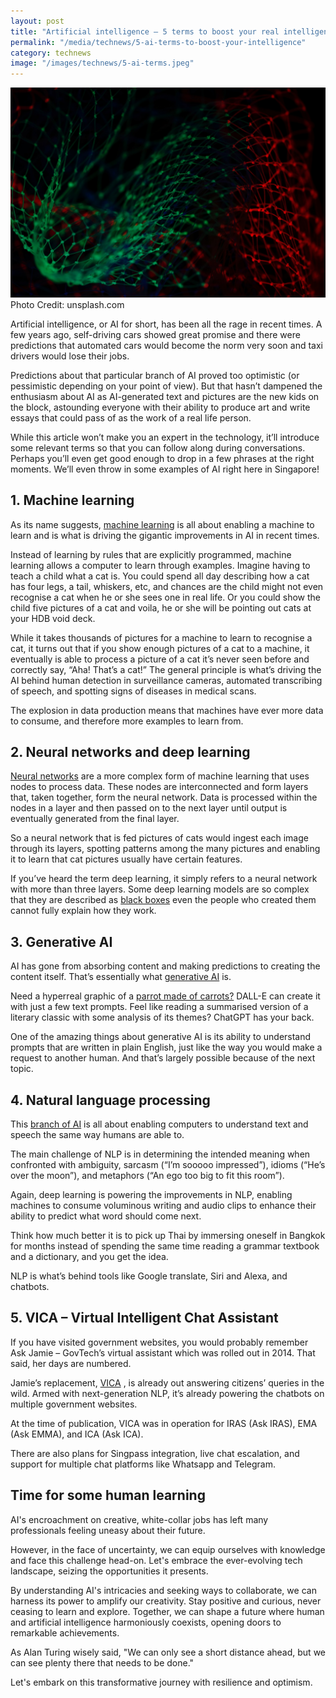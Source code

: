 ```yaml
---
layout: post
title: "Artificial intelligence – 5 terms to boost your real intelligence"
permalink: "/media/technews/5-ai-terms-to-boost-your-intelligence"
category: technews
image: "/images/technews/5-ai-terms.jpeg"
---
```


![a.i conciousness](/images/technews/5-ai-terms.jpeg)
Photo Credit: unsplash.com

Artificial intelligence, or AI for short, has been all the rage in recent times. 
A few years ago, self-driving cars showed great promise and there were predictions that automated cars would become the norm very soon and taxi drivers would lose their jobs. 

Predictions about that particular branch of AI proved too optimistic (or pessimistic depending on your point of view). But that hasn’t dampened the enthusiasm about AI as AI-generated text and pictures are the new kids on the block, astounding everyone with their ability to produce art and write essays that could pass of as the work of a real life person. 

While this article won’t make you an expert in the technology, it’ll introduce some relevant terms so that you can follow along during conversations. Perhaps you’ll even get good enough to drop in a few phrases at the right moments. We’ll even throw in some examples of AI right here in Singapore! 

## 1. Machine learning 
As its name suggests, [machine learning](https://mitsloan.mit.edu/ideas-made-to-matter/machine-learning-explained) is all about enabling a machine to learn and is what is driving the gigantic improvements in AI in recent times. 

Instead of learning by rules that are explicitly programmed, machine learning allows a computer to learn through examples. Imagine having to teach a child what a cat is. You could spend all day describing how a cat has four legs, a tail, whiskers, etc, and chances are the child might not even recognise a cat when he or she sees one in real life. Or you could show the child five pictures of a cat and voila, he or she will be pointing out cats at your HDB void deck. 

While it takes thousands of pictures for a machine to learn to recognise a cat, it turns out that if you show enough pictures of a cat to a machine, it eventually is able to process a picture of a cat it’s never seen before and correctly say, “Aha! That’s a cat!” The general principle is what’s driving the AI behind human detection in surveillance cameras, automated transcribing of speech, and spotting signs of diseases in medical scans. 

The explosion in data production means that machines have ever more data to consume, and therefore more examples to learn from. 

## 2. Neural networks and deep learning 
[Neural networks](https://www.ibm.com/topics/machine-learning) are a more complex form of machine learning that uses nodes to process data. These nodes are interconnected and form layers that, taken together, form the neural network. Data is processed within the nodes in a layer and then passed on to the next layer until output is eventually generated from the final layer. 

So a neural network that is fed pictures of cats would ingest each image through its layers, spotting patterns among the many pictures and enabling it to learn that cat pictures usually have certain features. 

If you’ve heard the term deep learning, it simply refers to a neural network with more than three layers. Some deep learning models are so complex that they are described as [black boxes](https://hdsr.mitpress.mit.edu/pub/f9kuryi8/release/8) even the people who created them cannot fully explain how they work.  

## 3. Generative AI
AI has gone from absorbing content and making predictions to creating the content itself. That’s essentially what [generative AI](https://www.mckinsey.com/featured-insights/mckinsey-explainers/what-is-generative-ai) is. 

Need a hyperreal graphic of a [parrot made of carrots?](https://www.nytimes.com/2022/10/21/technology/ai-generated-art-jobs-dall-e-2.html) DALL-E can create it with just a few text prompts. Feel like reading a summarised version of a literary classic with some analysis of its themes? ChatGPT has your back. 

One of the amazing things about generative AI is its ability to understand prompts that are written in plain English, just like the way you would make a request to another human. And that’s largely possible because of the next topic. 

## 4. Natural language processing 
This [branch of AI](https://www.ibm.com/topics/natural-language-processing) is all about enabling computers to understand text and speech the same way humans are able to. 

The main challenge of NLP is in determining the intended meaning when confronted with ambiguity, sarcasm (“I’m sooooo impressed”), idioms (“He’s over the moon”), and metaphors (“An ego too big to fit this room”). 

Again, deep learning is powering the improvements in NLP, enabling machines to consume voluminous writing and audio clips to enhance their ability to predict what word should come next. 

Think how much better it is to pick up Thai by immersing oneself in Bangkok for months instead of spending the same time reading a grammar textbook and a dictionary, and you get the idea. 

NLP is what’s behind tools like Google translate, Siri and Alexa, and chatbots. 

## 5. VICA – Virtual Intelligent Chat Assistant

If you have visited government websites, you would probably remember Ask Jamie – GovTech’s virtual assistant which was rolled out in 2014. That said, her days are numbered. 

Jamie’s replacement, [VICA](https://www.tech.gov.sg/products-and-services/vica/)             , is already out answering citizens’ queries in the wild. Armed with next-generation NLP, it’s already powering the chatbots on multiple government websites.
 
At the time of publication, VICA was in operation for IRAS (Ask IRAS), EMA (Ask EMMA), and ICA (Ask ICA). 

There are also plans for Singpass integration, live chat escalation, and support for multiple chat platforms like Whatsapp and Telegram. 

 
## Time for some human learning 

AI's encroachment on creative, white-collar jobs has left many professionals feeling uneasy about their future.

However, in the face of uncertainty, we can equip ourselves with knowledge and face this challenge head-on. Let's embrace the ever-evolving tech landscape, seizing the opportunities it presents. 

By understanding AI's intricacies and seeking ways to collaborate, we can harness its power to amplify our creativity. Stay positive and curious, never ceasing to learn and explore. Together, we can shape a future where human and artificial intelligence harmoniously coexists, opening doors to remarkable achievements. 

As Alan Turing wisely said, "We can only see a short distance ahead, but we can see plenty there that needs to be done." 

Let's embark on this transformative journey with resilience and optimism.

